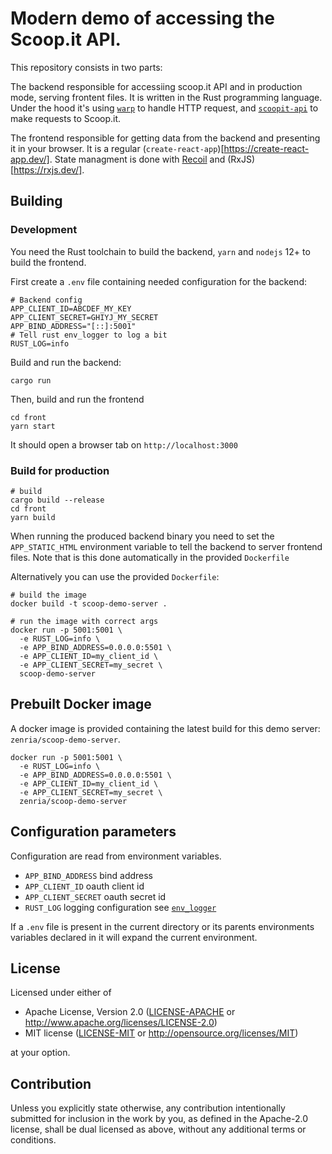 # Modern demo of accessing the Scoop.it API.

This repository consists in two parts:

The backend responsible for accessiing scoop.it API and in production mode, serving frontent files. It is written
in the Rust programming language. Under the hood it's using [`warp`](https://crates.io/crates/warp) to handle HTTP request,
and [`scoopit-api`](https://crates.io/crates/scoopit-api) to make requests to Scoop.it.

The frontend responsible for getting data from the backend and presenting it in your browser. It is a regular 
(`create-react-app`)[https://create-react-app.dev/]. State managment is done with [Recoil](https://recoiljs.org/) and
(RxJS)[https://rxjs.dev/].

## Building 

### Development

You need the Rust toolchain to build the backend, `yarn` and `nodejs` 12+ to build the frontend.

First create a `.env` file containing needed configuration for the backend:
```
# Backend config
APP_CLIENT_ID=ABCDEF_MY_KEY
APP_CLIENT_SECRET=GHIYJ_MY_SECRET
APP_BIND_ADDRESS="[::]:5001"
# Tell rust env_logger to log a bit
RUST_LOG=info
```

Build and run the backend:
```shell
cargo run
```

Then, build and run the frontend
```shell
cd front
yarn start
```

It should open a browser tab on `http://localhost:3000`

### Build for production

```shell
# build
cargo build --release
cd front
yarn build
```

When running the produced backend binary you need to set the `APP_STATIC_HTML` environment variable to tell the backend
to server frontend files. Note that is this done automatically in the provided `Dockerfile`

Alternatively you can use the provided `Dockerfile`:
```shell
# build the image
docker build -t scoop-demo-server .

# run the image with correct args
docker run -p 5001:5001 \
  -e RUST_LOG=info \
  -e APP_BIND_ADDRESS=0.0.0.0:5501 \
  -e APP_CLIENT_ID=my_client_id \
  -e APP_CLIENT_SECRET=my_secret \
  scoop-demo-server
```


## Prebuilt Docker image

A docker image is provided containing the latest build for this demo server: `zenria/scoop-demo-server`.

```
docker run -p 5001:5001 \
  -e RUST_LOG=info \
  -e APP_BIND_ADDRESS=0.0.0.0:5501 \
  -e APP_CLIENT_ID=my_client_id \
  -e APP_CLIENT_SECRET=my_secret \
  zenria/scoop-demo-server
```


## Configuration parameters

Configuration are read from environment variables.
- `APP_BIND_ADDRESS` bind address
- `APP_CLIENT_ID` oauth client id
- `APP_CLIENT_SECRET` oauth secret id
- `RUST_LOG` logging configuration see [`env_logger`](https://docs.rs/env_logger/0.8.2/env_logger/)

If a `.env` file is present in the current directory or its parents environments variables declared in
it will expand the current environment.

## License

Licensed under either of

 * Apache License, Version 2.0
   ([LICENSE-APACHE](LICENSE-APACHE) or http://www.apache.org/licenses/LICENSE-2.0)
 * MIT license
   ([LICENSE-MIT](LICENSE-MIT) or http://opensource.org/licenses/MIT)

at your option.

## Contribution

Unless you explicitly state otherwise, any contribution intentionally submitted
for inclusion in the work by you, as defined in the Apache-2.0 license, shall be
dual licensed as above, without any additional terms or conditions.
